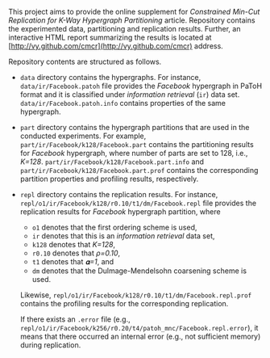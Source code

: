This project aims to provide the online supplement for *Constrained Min-Cut
Replication for K-Way Hypergraph Partitioning* article. Repository contains the
experimented data, partitioning and replication results. Further, an interactive
HTML report summarizing the results is located at
[http://vy.github.com/cmcr](http://vy.github.com/cmcr) address.

Repository contents are structured as follows.

* `data` directory contains the hypergraphs. For instance,
  `data/ir/Facebook.patoh` file provides the *Facebook* hypergraph in PaToH
  format and it is classified under *information retrieval* (`ir`) data set.
  `data/ir/Facebook.patoh.info` contains properties of the same hypergraph.

* `part` directory contains the hypergraph partitions that are used in the
  conducted experiments. For example, `part/ir/Facebook/k128/Facebook.part`
  contains the partitioning results for *Facebook* hypergraph, where number of
  parts are set to 128, i.e., *K=128*.
  `part/ir/Facebook/k128/Facebook.part.info` and
  `part/ir/Facebook/k128/Facebook.part.prof` contains the corresponding
  partition properties and profiling results, respectively.

* `repl` directory contains the replication results. For instance,
  `repl/o1/ir/Facebook/k128/r0.10/t1/dm/Facebook.repl` file provides the
  replication results for *Facebook* hypergraph partition, where

  * `o1` denotes that the first ordering scheme is used,
  * `ir` denotes that this is an *information retrieval* data set,
  * `k128` denotes that *K=128*,
  * `r0.10` denotes that *&#961;=0.10*,
  * `t1` denotes that *&#120514;=1*, and
  * `dm` denotes that the Dulmage-Mendelsohn coarsening scheme is used.

  Likewise, `repl/o1/ir/Facebook/k128/r0.10/t1/dm/Facebook.repl.prof` contains
  the profiling results for the corresponding replication.

  If there exists an `.error` file (e.g.,
  `repl/o1/ir/Facebook/k256/r0.20/t4/patoh_mnc/Facebook.repl.error`), it means
  that there occurred an internal error (e.g., not sufficient memory) during
  replication.
